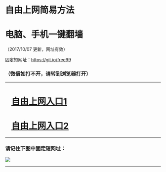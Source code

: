 ﻿# 自由上网简易方法

# 电脑、手机一键翻墙

（2017/10/07 更新，网址有效）

固定短网址：https://git.io/free99

### （微信如打不开，请转到浏览器打开）


***





# &nbsp;&nbsp; <a href="http://ft3078619350.fwq-tz-1001.info/fwqtz01.html?t=100700128479 " target="_blank">自由上网入口1</a>
# &nbsp;&nbsp; <a href="http://ft1937418943.fwq-tz-1002.info/fwqtz02.html?t=100700115227 " target="_blank">自由上网入口2</a>
***

### 请记住下图中固定短网址：

<img src="https://s3-us-west-2.amazonaws.com/fwq-1001/yjfq-20170905okok.png" /> 


***

